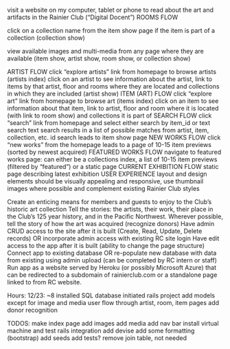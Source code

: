 visit a website on my computer, tablet or phone to read about the art and artifacts in the Rainier Club (“Digital Docent”)
ROOMS FLOW

click on a collection name from the item show page if the item is part of a collection (collection show)

view available images and multi-media from any page where they are available (item show, artist show, room show, or collection show)


ARTIST FLOW
click “explore artists” link from homepage to browse artists (artists index)
click on an artist to see information about the artist, link to items by that artist, floor and rooms where they are located and collections in which they are included (artist show)
ITEM (ART) FLOW
click “explore art” link from homepage to browse art (items index)
click on an item to see information about that item, link to artist, floor and room where it is located (with link to room show) and collections it is part of
SEARCH FLOW
click “search” link from homepage and select either search by item_id or text search
text search results in a list of possible matches from artist, item, collection, etc.
id search leads to item show page
NEW WORKS FLOW
click “new works” from the homepage leads to a page of 10-15 item previews (sorted by newest acquired)
FEATURED WORKS FLOW
navigate to featured works page: can either be a collections index, a list of 10-15 item previews (filtered by “featured”) or a static page
CURRENT EXHIBITION FLOW
static page describing latest exhibition
USER EXPERIENCE
layout and design elements should be visually appealing and responsive, use thumbnail images where possible and complement existing Rainier Club styles

Create an enticing means for members and guests to enjoy to the Club’s historic art collection
Tell the stories: the artists, their work, their place in the Club’s 125 year history, and in the Pacific Northwest.
Wherever possible, tell the story of how the art was acquired (recognize donors)
Have admin CRUD access to the site after it is built (Create, Read, Update, Delete records) OR
incorporate admin access with existing RC site login
Have edit access to the app after it is built (ability to change the page structure)
Connect app to existing database OR
re-populate new database with data from existing using admin upload (can be completed by RC intern or staff)
Run app as a website served by Heroku (or possibly Microsoft Azure) that can be redirected to a subdomain of rainierclub.com or a standalone page linked to from RC website.


Hours:
12/23: ~8
installed SQL database
initiated rails project
add models except for image and media
user flow through artist, room, item pages
add donor recognition

TODOS:
make index page
add images
add media
add nav bar
install virtual machine and test rails integration
add devise
add some formatting (bootstrap)
add seeds
add tests?
remove join table, not needed
